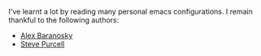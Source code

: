 I've learnt a lot by reading many personal emacs configurations. I remain
thankful to the following authors:

- [Alex Baranosky](https://github.com/AlexBaranosky/EmacsV2)
- [Steve Purcell](https://github.com/purcell/emacs.d)
